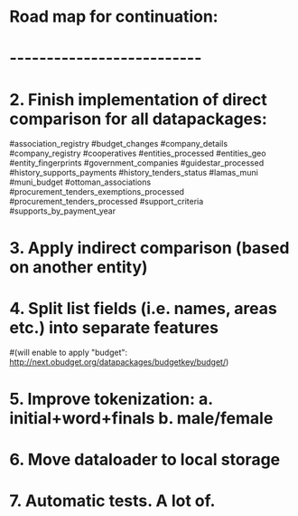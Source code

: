 # Road map for continuation:
# --------------------------
#
# 2. Finish implementation of direct comparison for all datapackages:

#association_registry
#budget_changes
#company_details
#company_registry
#cooperatives
#entities_processed
#entities_geo
#entity_fingerprints
#government_companies
#guidestar_processed
#history_supports_payments
#history_tenders_status
#lamas_muni
#muni_budget
#ottoman_associations
#procurement_tenders_exemptions_processed
#procurement_tenders_processed
#support_criteria
#supports_by_payment_year

# 3. Apply indirect comparison (based on another entity)

# 4. Split list fields (i.e. names, areas etc.) into separate features
#(will enable to apply "budget": http://next.obudget.org/datapackages/budgetkey/budget/)

# 5. Improve tokenization: a. initial+word+finals   b. male/female
# 6. Move dataloader to local storage
# 7. Automatic tests. A lot of. 
